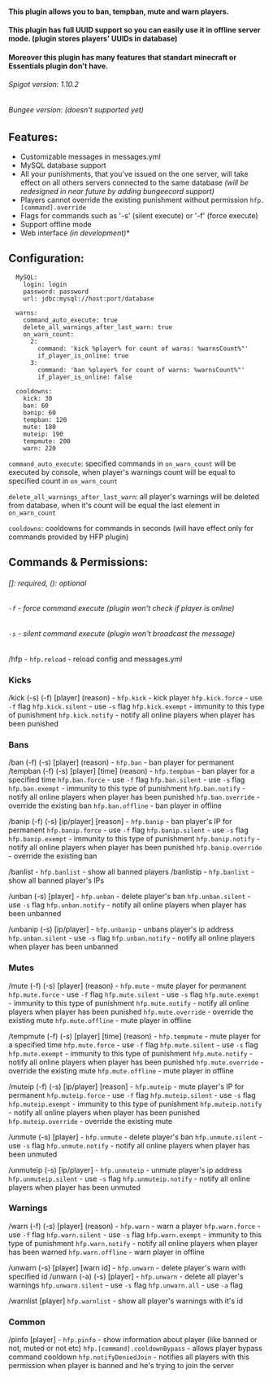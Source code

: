 #### This plugin allows you to ban, tempban, mute and warn players.
#### This plugin has full UUID support so you can easily use it in offline server mode. (plugin stores players' UUIDs in database)
#### Moreover this plugin has many features that standart minecraft or Essentials plugin don't have.
###### Spigot version: 1.10.2
###### Bungee version: _(doesn't supported yet)_
## Features:
* Customizable messages in messages.yml
* MySQL database support
* All your punishments, that you've issued on the one server, will take effect on all others servers connected to the same database _(will be redesigned in near future by adding bungeecord support)_
* Players cannot override the existing punishment without permission `hfp.[command].override`
* Flags for commands such as '-s' (silent execute) or '-f' (force execute)
* Support offline mode
* Web interface _(in development)_*


## Configuration:

      MySQL:
        login: login
        password: password
        url: jdbc:mysql://host:port/database

      warns:
        command_auto_execute: true
        delete_all_warnings_after_last_warn: true
        on_warn_count:
          2:
            command: 'kick %player% for count of warns: %warnsCount%"'
            if_player_is_online: true
          3:
            command: 'ban %player% for count of warns: %warnsCount%"'
            if_player_is_online: false

      cooldowns:
        kick: 30
        ban: 60
        banip: 60
        tempban: 120
        mute: 180
        muteip: 190
        tempmute: 200
        warn: 220
        
`command_auto_execute`: specified commands in `on_warn_count` will be executed by console, when player's warnings count will be equal to specified count in `on_warn_count`

`delete_all_warnings_after_last_warn`: all player's warnings will be deleted from database, when it's count will be equal the last element in `on_warn_count`

`cooldowns`: cooldowns for commands in seconds (will have effect only for commands provided by HFP plugin)

## Commands & Permissions:
###### []: required, (): optional
###### `-f` - force command execute (plugin won't check if player is online)
###### `-s` - silent command execute (plugin won't broadcast the message)

/hfp - `hfp.reload` - reload config and messages.yml


### Kicks

/kick (-s) (-f) [player] (reason) - `hfp.kick` - kick player
`hfp.kick.force` - use `-f` flag
`hfp.kick.silent` - use `-s` flag
`hfp.kick.exempt` - immunity to this type of punishment
`hfp.kick.notify` - notify all online players when player has been punished


### Bans

/ban (-f) (-s) [player] (reason) - `hfp.ban` - ban player for permanent
/tempban (-f) (-s) [player] [time] (reason) - `hfp.tempban` - ban player for a specified time
`hfp.ban.force` - use `-f` flag
`hfp.ban.silent` - use `-s` flag
`hfp.ban.exempt` - immunity to this type of punishment
`hfp.ban.notify` - notify all online players when player has been punished
`hfp.ban.override` - override the existing ban
`hfp.ban.offline` - ban player in offline

/banip (-f) (-s) [ip/player] [reason] - `hfp.banip` - ban player's IP for permanent
`hfp.banip.force` - use `-f` flag
`hfp.banip.silent` - use `-s` flag
`hfp.banip.exempt` - immunity to this type of punishment
`hfp.banip.notify` - notify all online players when player has been punished
`hfp.banip.override` - override the existing ban

/banlist - `hfp.banlist` - show all banned players
/banlistip - `hfp.banlist` - show all banned player's IPs

/unban (-s) [player] - `hfp.unban` - delete player's ban
`hfp.unban.silent` - use `-s` flag
`hfp.unban.notify` - notify all online players when player has been unbanned

/unbanip (-s) [ip/player] - `hfp.unbanip` - unbans player's ip address
`hfp.unban.silent` - use `-s` flag
`hfp.unban.notify` - notify all online players when player has been unbanned


### Mutes

/mute (-f) (-s) [player] (reason) - `hfp.mute` - mute player for permanent
`hfp.mute.force` - use `-f` flag
`hfp.mute.silent` - use `-s` flag
`hfp.mute.exempt` - immunity to this type of punishment
`hfp.mute.notify` - notify all online players when player has been punished
`hfp.mute.override` - override the existing mute
`hfp.mute.offline` - mute player in offline

/tempmute (-f) (-s) [player] [time] (reason) - `hfp.tempmute` - mute player for a specified time
`hfp.mute.force` - use `-f` flag
`hfp.mute.silent` - use `-s` flag
`hfp.mute.exempt` - immunity to this type of punishment
`hfp.mute.notify` - notify all online players when player has been punished
`hfp.mute.override` - override the existing mute
`hfp.mute.offline` - mute player in offline

/muteip (-f) (-s) [ip/player] [reason] - `hfp.muteip` - mute player's IP for permanent
`hfp.muteip.force` - use `-f` flag
`hfp.muteip.silent` - use `-s` flag
`hfp.muteip.exempt` - immunity to this type of punishment
`hfp.muteip.notify` - notify all online players when player has been punished
`hfp.muteip.override` - override the existing mute

/unmute (-s) [player] - `hfp.unmute` - delete player's ban
`hfp.unmute.silent` - use `-s` flag
`hfp.unmute.notify` - notify all online players when player has been unmuted

/unmuteip (-s) [ip/player] - `hfp.unmuteip` - unmute player's ip address
`hfp.unmuteip.silent` - use `-s` flag
`hfp.unmuteip.notify` - notify all online players when player has been unmuted

### Warnings

/warn (-f) (-s) [player] (reason) - `hfp.warn` - warn a player
`hfp.warn.force` - use `-f` flag
`hfp.warn.silent` - use `-s` flag
`hfp.warn.exempt` - immunity to this type of punishment
`hfp.warn.notify` - notify all online players when player has been warned
`hfp.warn.offline` - warn player in offline

/unwarn (-s) [player] [warn id] - `hfp.unwarn` - delete player's warn with specified id
/unwarn (-a) (-s) [player] - `hfp.unwarn` - delete all player's warnings
`hfp.unwarn.silent` - use `-s` flag
`hfp.unwarn.all` - use `-a` flag

/warnlist [player] `hfp.warnlist` - show all player's warnings with it's id


### Common

/pinfo [player] - `hfp.pinfo` - show information about player (like banned or not, muted or not etc)
`hfp.[command].cooldownBypass` - allows player bypass command cooldown
`hfp.notifyDeniedJoin` - notifies all players with this permission when player is banned and he's trying to join the server

